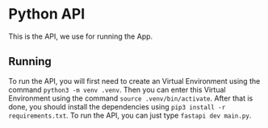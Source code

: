 # Python API

This is the API, we use for running the App.

## Running

To run the API, you will first need to create an Virtual Environment using the command `python3 -m venv .venv`. Then you can enter this Virtual Environment using the command `source .venv/bin/activate`. After that is done, you should install the dependencies using `pip3 install -r requirements.txt`. To run the API, you can just type `fastapi dev main.py`.